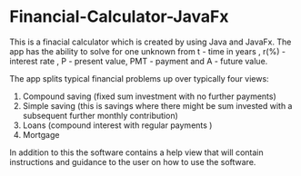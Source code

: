 # Financial-Calculator-JavaFx

This is a finacial calculator which is created by using Java and JavaFx.
The app has the ability to solve for one unknown from t - time in years , r(%) - interest rate , P - present value, PMT - payment and A - future value. 
 
 The app splits typical financial problems up over typically four views: 
  1. Compound saving (fixed sum investment with no further payments) 
  2. Simple saving (this is savings where there might be sum invested with a subsequent further monthly contribution)
  3. Loans (compound interest with regular payments )
  4. Mortgage

 In addition to this the software contains a help view that will contain instructions and guidance to the user on how to use the software. 
